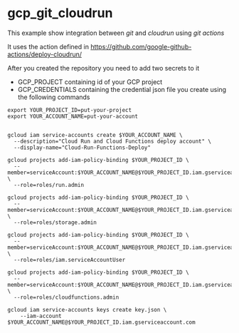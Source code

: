 # gcp_git_cloudrun
This example show integration between *git* and *cloudrun* using *git actions*

It uses the action defined in https://github.com/google-github-actions/deploy-cloudrun/

After you created the repository you need to add two secrets to it

- GCP_PROJECT containing id of your GCP project
- GCP_CREDENTIALS containing the credential json file you create using the following commands

```
export YOUR_PROJECT_ID=put-your-project
export YOUR_ACCOUNT_NAME=put-your-account


gcloud iam service-accounts create $YOUR_ACCOUNT_NAME \
  --description="Cloud Run and Cloud Functions deploy account" \
  --display-name="Cloud-Run-Functions-Deploy"

gcloud projects add-iam-policy-binding $YOUR_PROJECT_ID \
  --member=serviceAccount:$YOUR_ACCOUNT_NAME@$YOUR_PROJECT_ID.iam.gserviceaccount.com \
  --role=roles/run.admin

gcloud projects add-iam-policy-binding $YOUR_PROJECT_ID \
  --member=serviceAccount:$YOUR_ACCOUNT_NAME@$YOUR_PROJECT_ID.iam.gserviceaccount.com \
  --role=roles/storage.admin

gcloud projects add-iam-policy-binding $YOUR_PROJECT_ID \
  --member=serviceAccount:$YOUR_ACCOUNT_NAME@$YOUR_PROJECT_ID.iam.gserviceaccount.com \
  --role=roles/iam.serviceAccountUser

gcloud projects add-iam-policy-binding $YOUR_PROJECT_ID \
  --member=serviceAccount:$YOUR_ACCOUNT_NAME@$YOUR_PROJECT_ID.iam.gserviceaccount.com \
  --role=roles/cloudfunctions.admin

gcloud iam service-accounts keys create key.json \
    --iam-account $YOUR_ACCOUNT_NAME@$YOUR_PROJECT_ID.iam.gserviceaccount.com
```

